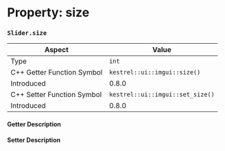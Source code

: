 
# Property: size
### `Slider.size`

| Aspect | Value |
| --- | --- |
| Type | `int` |
| C++ Getter Function Symbol | `kestrel::ui::imgui::size()` |
| Introduced | 0.8.0 |
| C++ Setter Function Symbol | `kestrel::ui::imgui::set_size()` |
| Introduced | 0.8.0 |

#### Getter Description

#### Setter Description

